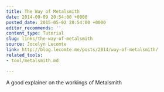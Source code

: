 ```yaml
---
title: The Way of Metalsmith
date: 2014-09-09 20:54:00 +0000
posted_date: 2015-05-02 20:54:00 +0000
editor_recommends: ''
content_type: Tutorial
slug: links/the-way-of-metalsmith
source: Jocelyn Lecomte
link: http://blog.lecomte.me/posts/2014/way-of-metalsmith/
related_tools:
- tool/metalsmith.md

---
```

A good explainer on the workings of Metalsmith



